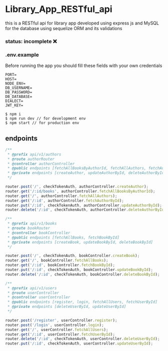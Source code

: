 # Library_App_RESTful_api

this is a RESTful api for library app developed using express js and MySQL for the database using sequelize ORM and its validations

### status: incomplete ❌

### .env.example

Before running the app you should fill these fields with your own credentials

```
PORT=
HOST=
NODE_ENV=
DB_USERNAME=
DB_PASSWORD=
DB_DATABASE=
DIALECT=
JWT_KEY=
```

```
$ npm i
$ npm run dev // for development env
$ npm start // for production env
```

## endpoints

```javascript
/**
 * @prefix api/v1/authors
 * @route authorRouter
 * @controller authorController
 * @public endpoints [fetchAllBooksByAuthorId, fetchAllAuthors, fetchAuthorById]
 * @private endpoints [createAuthor, updateAuthorById, deleteAuthorById]
 */

router.post('/', checkTokenAuth, authorController.createAuthor);
router.get('/:id/books', authorController.fetchAllBooksByAuthorId);
router.get('/', authorController.fetchAllAuthors);
router.get('/:id', authorController.fetchAuthorById);
router.put('/:id', checkTokenAuth, authorController.updateAuthorById);
router.delete('/:id', checkTokenAuth, authorController.deleteAuthorById);

/**
 * @prefix api/v1/books
 * @route bookRouter
 * @controller bookController
 * @public endpoints [fetchAllBooks, fetchBookById]
 * @private endpoints [createBook, updateBookById, deleteBookById]
 */

router.post('/', checkTokenAuth, bookController.createBook);
router.get('/', bookController.fetchAllBooks);
router.get('/:id', bookController.fetchBookById);
router.put('/:id', checkTokenAuth, bookController.updateBookById);
router.delete('/:id', checkTokenAuth, bookController.deleteBookById);

/**
 * @prefix api/v1/users
 * @route userController
 * @controller userController
 * @public endpoints [register, login, fetchAllUsers, fetchUserById]
 * @private endpoints [deleteUserById, updateUserById]
 */

router.post('/register', userController.register);
router.post('/login', userController.login);
router.get('/', userController.fetchAllUsers);
router.get('/:id', userController.fetchUserById);
router.delete('/:id', checkTokenAuth, userController.deleteUserById);
router.put('/:id', checkTokenAuth, userController.updateUserById);
```
